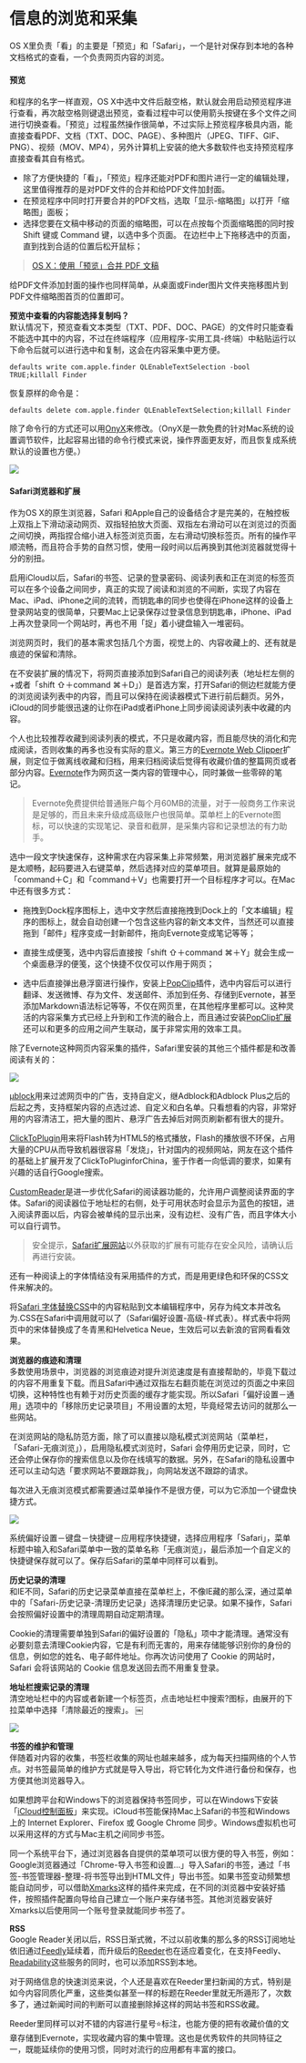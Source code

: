 # 信息的浏览和采集

OS X里负责「看」的主要是「预览」和「Safari」，一个是针对保存到本地的各种文档格式的查看，一个负责网页内容的浏览。

#### 预览

和程序的名字一样直观，OS X中选中文件后敲空格，默认就会用启动预览程序进行查看，再次敲空格则键退出预览，查看过程中可以使用箭头按键在多个文件之间进行切换查看。「预览」过程虽然操作很简单，不过实际上预览程序极具内涵，能直接查看PDF、文档（TXT、DOC、PAGE）、多种图片（JPEG、TIFF、GIF、PNG）、视频（MOV、MP4），另外计算机上安装的绝大多数软件也支持预览程序直接查看其自有格式。

  * 除了方便快捷的「看」，「预览」程序还能对PDF和图片进行一定的编辑处理，这里值得推荐的是对PDF文件的合并和给PDF文件加封面。
  * 在预览程序中同时打开要合并的PDF文档，选取「显示-缩略图」以打开「缩略图」面板；
  * 选择您要在文稿中移动的页面的缩略图，可以在点按每个页面缩略图的同时按 Shift 键或 Command 键，以选中多个页面。 在边栏中上下拖移选中的页面，直到找到合适的位置后松开鼠标；

> [OS X：使用「预览」合并 PDF 文稿](http://support.apple.com/kb/HT6174?viewlocale=zh_CN)

给PDF文件添加封面的操作也同样简单，从桌面或Finder图片文件夹拖移图片到PDF文件缩略图首页的位置即可。

**预览中查看的内容能选择复制吗？**  
默认情况下，预览查看文本类型（TXT、PDF、DOC、PAGE）的文件时只能查看不能选中其中的内容，不过在终端程序（应用程序-实用工具-终端）中粘贴运行以下命令后就可以进行选中和复制，这会在内容采集中更方便。

    defaults write com.apple.finder QLEnableTextSelection -bool TRUE;killall Finder

恢复原样的命令是：

    defaults delete com.apple.finder QLEnableTextSelection;killall Finder

除了命令行的方式还可以用[OnyX](http://www.onyxmac.com/)来修改。（OnyX是一款免费的针对Mac系统的设置调节软件，比起容易出错的命令行模式来说，操作界面更友好，而且恢复成系统默认的设置也方便。）

![](http://7q5cfr.com1.z0.glb.clouddn.com/@/mrj1/01.png)

#### Safari浏览器和扩展

作为OS X的原生浏览器，Safari 和Apple自己的设备结合才是完美的，在触控板上双指上下滑动滚动网页、双指轻拍放大页面、双指左右滑动可以在浏览过的页面之间切换，两指捏合缩小进入标签浏览页面，左右滑动切换标签页。所有的操作平顺流畅，而且符合手势的自然习惯，使用一段时间以后再换到其他浏览器就觉得十分的别扭。

启用iCloud以后，Safari的书签、记录的登录密码、阅读列表和正在浏览的标签页可以在多个设备之间同步，真正的实现了阅读和浏览的不间断，实现了内容在Mac、iPad、iPhone之间的流转，而钥匙串的同步也使得在iPhone这样的设备上登录网站变的很简单，只要Mac上记录保存过登录信息到钥匙串，iPhone、iPad上再次登录同一个网站时，再也不用「捉」着小键盘输入一堆密码。

浏览网页时，我们的基本需求包括几个方面，视觉上的、内容收藏上的、还有就是痕迹的保留和清除。

在不安装扩展的情况下，将网页直接添加到Safari自己的阅读列表（地址栏左侧的+或者「shift ⇧＋command ⌘＋D」）是首选方案，打开Safari的侧边栏就能方便的浏览阅读列表中的内容，而且可以保持在阅读器模式下进行前后翻页。另外，iCloud的同步能很迅速的让你在iPad或者iPhone上同步阅读阅读列表中收藏的内容。

个人也比较推荐收藏到阅读列表的模式，不只是收藏内容，而且能尽快的消化和完成阅读，否则收集的再多也没有实际的意义。第三方的[Evernote Web Clipper](http://evernote.com/intl/zh-cn/webclipper/)扩展，则定位于做离线收藏和归档，用来归档阅读后觉得有收藏价值的整篇网页或者部分内容。[Evernote](https://itunes.apple.com/cn/app/yin-xiang-bi-ji/id406056744?mt=12)作为网页这一类内容的管理中心，同时兼做一些零碎的笔记。

> Evernote免费提供给普通账户每个月60MB的流量，对于一般商务工作来说是足够的，而且未来升级成高级账户也很简单。菜单栏上的Evernote图标，可以快速的实现笔记、录音和截屏，是采集内容和记录想法的有力助手。

选中一段文字快速保存，这种需求在内容采集上非常频繁，用浏览器扩展来完成不是太顺畅，起码要进入右键菜单，然后选择对应的菜单项目。就算是最原始的「command＋C」和「command＋V」也需要打开一个目标程序才可以。在Mac中还有很多方式：

  * 拖拽到Dock程序图标上，选中文字然后直接拖拽到Dock上的「文本编辑」程序的图标上，就会自动创建一个包含这些内容的新文本文件，当然还可以直接拖到「邮件」程序变成一封新邮件，拖向Evernote变成笔记等等；

  * 直接生成便笺，选中内容后直接按「shift ⇧＋command ⌘＋Y」就会生成一个桌面悬浮的便笺，这个快捷不仅仅可以作用于网页；

  * 选中后直接弹出悬浮窗进行操作，安装上[PopClip](https://itunes.apple.com/cn/app/popclip/id445189367?mt=12)插件，选中内容后可以进行翻译、发送微博、存为文件、发送邮件、添加到任务、存储到Evernote，甚至添加Markdown语法标记等等，不仅在网页里，在其他程序里都可以。这种灵活的内容采集方式已经上升到和工作流的融合上，而且通过安装[PopClip扩展](http://pilotmoon.com/popclip/extensions/)还可以和更多的应用之间产生联动，属于非常实用的效率工具。

除了Evernote这种网页内容采集的插件，Safari里安装的其他三个插件都是和改善阅读有关的：

![](http://7q5cfr.com1.z0.glb.clouddn.com/@/mrj1/02.png)

[µblock](https://chrismatic.io/ublock/ublock-latest.safariextz)用来过滤网页中的广告，支持自定义，继Adblock和Adblock Plus之后的后起之秀，支持框架内容的点选过滤、自定义和白名单。只看想看的内容，非常好用的内容清洁工，把大量的图片、悬浮广告去掉后对网页刷新都有很大的提升。

[ClickToPlugin](http://hoyois.github.io/safariextensions/clicktoplugin/)用来将Flash转为HTML5的格式播放，Flash的播放很不环保，占用大量的CPU从而导致机器很容易「发烧」，针对国内的视频网站，网友在这个插件的基础上扩展开发了ClickToPluginforChina，鉴于作者一向低调的要求，如果有兴趣的话自行Google搜索。

[CustomReader](http://canisbos.com/customreader)是进一步优化Safari的阅读器功能的，允许用户调整阅读界面的字体。Safari的阅读器位于地址栏的右侧，处于可用状态时会显示为蓝色的按钮，进入阅读界面以后，内容会被单纯的显示出来，没有边栏、没有广告，而且字体大小可以自行调节。

> 安全提示，[Safari扩展网站](https://extensions.apple.com/)以外获取的扩展有可能存在安全风险，请确认后再进行安装。

还有一种阅读上的字体情结没有采用插件的方式，而是用更绿色和环保的CSS文件来解决的。

将[Safari 字体替换CSS](http://d.pr/HGT7)中的内容粘贴到文本编辑程序中，另存为纯文本并改名为.CSS在Safari中调用就可以了（Safari偏好设置-高级-样式表）。样式表中将网页中的宋体替换成了冬青黑和Helvetica Neue，生效后可以去新浪的官网看看效果。

**浏览器的痕迹和清理**  
多数使用场景中，浏览器的浏览痕迹对提升浏览速度是有直接帮助的，毕竟下载过的内容不用重复下载。而且Safari中通过双指左右翻页能在浏览过的页面之中来回切换，这种特性也有赖于对历史页面的缓存才能实现。所以Safari「偏好设置－通用」选项中的「移除历史记录项目」不用设置的太短，毕竟经常去访问的就那么一些网站。

在浏览网站的隐私防范方面，除了可以直接以隐私模式浏览网站（菜单栏，「Safari-无痕浏览」），启用隐私模式浏览时，Safari 会停用历史记录，同时，它还会停止保存你的搜索信息以及你在线填写的数据。另外，在Safari的隐私设置中还可以主动勾选「要求网站不要跟踪我」，向网站发送不跟踪的请求。

每次进入无痕浏览模式都需要通过菜单操作不是很方便，可以为它添加一个键盘快捷方式。

![](http://7q5cfr.com1.z0.glb.clouddn.com/@/mrj1/03.png)  

系统偏好设置－键盘－快捷键－应用程序快捷键，选择应用程序「Safari」，菜单标题中输入和Safari菜单中一致的菜单名称「无痕浏览」，最后添加一个自定义的快捷键保存就可以了。保存后Safari的菜单中同样可以看到。

**历史记录的清理**  
和IE不同，Safari的历史记录菜单直接在菜单栏上，不像IE藏的那么深，通过菜单中的「Safari-历史记录-清理历史记录」选择清理历史记录。如果不操作，Safari会按照偏好设置中的清理周期自动定期清理。

Cookie的清理需要单独到Safari的偏好设置的「隐私」项中才能清理。通常没有必要刻意去清理Cookie内容，它是有利而无害的，用来存储能够识别你的身份的信息，例如您的姓名、电子邮件地址。你再次访问使用了 Cookie 的网站时，Safari 会将该网站的 Cookie 信息发送回去而不用重复登录。

**地址栏搜索记录的清理**  
清空地址栏中的内容或者新建一个标签页，点击地址栏中搜索?图标，由展开的下拉菜单中选择「清除最近的搜索」。 ￼

![](http://7q5cfr.com1.z0.glb.clouddn.com/@/mrj1/04.png)

**书签的维护和管理**  
伴随着对内容的收集，书签栏收集的网址也越来越多，成为每天扫描网络的个人节点。对书签最简单的维护方式就是导入导出，将它转化为文件进行备份和保存，也方便其他浏览器导入。

如果想跨平台和Windows下的浏览器保持书签同步，可以在Windows下安装「[iCloud控制面板](http://support.apple.com/kb/DL1455?viewlocale=zh_CN)」来实现。iCloud书签能保持Mac上Safari的书签和Windows 上的 Internet Explorer、Firefox 或 Google Chrome 同步。Windows虚拟机也可以采用这样的方式与Mac主机之间同步书签。

同一个系统平台下，通过浏览器各自提供的菜单项可以很方便的导入书签，例如：Google浏览器通过「Chrome-导入书签和设置...」导入Safari的书签，通过「书签-书签管理器-整理-将书签导出到HTML文件」导出书签。如果书签变动频繁想能自动同步，可以借助[Xmarks](https://www.xmarks.com/)这样的插件来完成，在不同的浏览器中安装好插件，按照插件配置向导给自己建立一个账户来存储书签。其他浏览器安装好Xmarks以后使用同一个账号登录就能同步书签了。

**RSS**  
Google Reader关闭以后，RSS日渐式微，不过以前收集的那么多的RSS订阅地址依旧通过[Feedly](http://feedly.com/index.html#latest)延续着，而升级后的[Reeder](https://itunes.apple.com/cn/app/reeder-2/id880001334?mt=12)也在适应着变化，在支持Feedly、[Readability](https://www.readability.com/)这些服务的同时，也可以添加RSS到本地。

对于网络信息的快速浏览来说，个人还是喜欢在Reeder里扫新闻的方式，特别是如今内容同质化严重，这些类似甚至一样的标题在Reeder里就无所遁形了，次数多了，通过新闻时间的判断可以直接删除掉这样的网站书签和RSS收藏。

Reeder里同样可以对不错的内容进行星号⭐️标注，也能方便的把有收藏价值的文章存储到Evernote，实现收藏内容的集中管理。这也是优秀软件的共同特征之一，既能延续你的使用习惯，同时对流行的应用都有丰富的接口。
